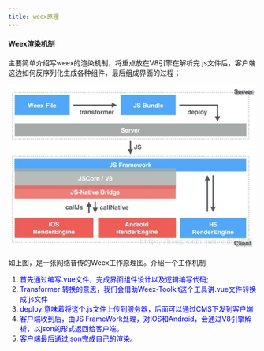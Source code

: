 ```yaml
---
title: weex原理
---
```


#### Weex渲染机制
主要简单介绍写weex的渲染机制，将重点放在V8引擎在解析完.js文件后，客户端这边如何反序列化生成各种组件，最后组成界面的过程；

![渲染图片](./images/20170715140804353.jpeg)

如上图，是一张网络普传的Weex工作原理图。介绍一个工作机制
1. <span style="color: blue">首先通过编写.vue文件，完成界面组件设计以及逻辑编写代码;</span>
2. <span style="color: blue">Transformer:转换的意思，我们会借助Weex-Toolkit这个工具讲.vue文件转换成.js文件</span>
3. <span style="color: blue">deploy:意味着将这个.js文件上传到服务器，后面可以通过CMS下发到客户端</span>
4. <span style="color: blue">客户端收到后，由JS FrameWork处理，对IOS和Android，会通过V8引擎解析，以json的形式返回给客户端。</span>
5. <span style="color: blue">客户端最后通过json完成自己的渲染。</span>